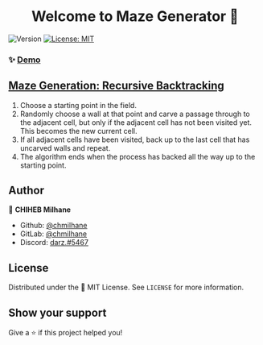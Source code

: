 <h1 align="center">Welcome to <strong>Maze Generator</strong> 👋</h1>
<p>
  <img alt="Version" src="https://img.shields.io/badge/version-1.0.0-blue.svg?cacheSeconds=2592000" />
  <a href="https://github.com/chmilhane/Calculow/blob/master/LICENSE" target="_blank">
    <img alt="License: MIT" src="https://img.shields.io/badge/License-MIT-yellow.svg" />
  </a>
</p>

### ✨ [Demo](https://chmilhane.github.io/Maze-Generator/)

## [Maze Generation: Recursive Backtracking](https://weblog.jamisbuck.org/2010/12/27/maze-generation-recursive-backtracking)

1. Choose a starting point in the field.
2. Randomly choose a wall at that point and carve a passage through to the adjacent cell, but only if the adjacent cell has not been visited yet. This becomes the new current cell.
3. If all adjacent cells have been visited, back up to the last cell that has uncarved walls and repeat.
4. The algorithm ends when the process has backed all the way up to the starting point.

## Author
👤 **CHIHEB Milhane**
* Github: [@chmilhane](https://github.com/chmilhane)
* GitLab: [@chmilhane](https://gitlab.com/chmilhane)
* Discord: [darz.#5467](https://discord.com/users/709064224252624936)

## License
Distributed under the 📜 MIT License. See `LICENSE` for more information.

## Show your support
Give a ⭐️ if this project helped you!